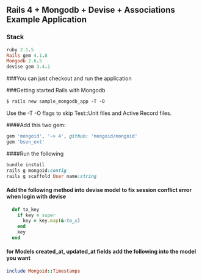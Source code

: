 ## Rails 4 + Mongodb + Devise + Associations Example Application

### Stack
```ruby
ruby 2.1.5
Rails gem 4.1.8
Mongodb 2.6.5
devise gem 3.4.1
```

###You can just checkout and run the application

###Getting started Rails with Mongodb

```ruby
$ rails new sample_mongodb_app -T -O
```

Use the -T -O flags to skip Test::Unit files and Active Record files.

####Add this two gem:
```ruby
gem 'mongoid', '~> 4', github: 'mongoid/mongoid'
gem 'bson_ext'
```

####Run the following
```ruby
bundle install
rails g mongoid:config
rails g scaffold User name:string
```
#### Add the following method into devise model to fix session conflict error when login with devise
```ruby
  def to_key
    if key = super
      key = key.map(&:to_s)
    end
    key
  end
```

#### for Models created_at, updated_at fields add the following into the model you want
```ruby
include Mongoid::Timestamps
```